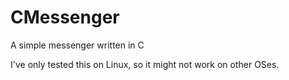 # CMessenger
A simple messenger written in C

I've only tested this on Linux, so it might not work on other OSes.
